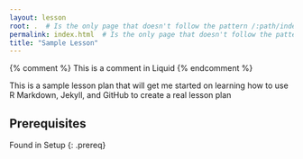 ```yaml
---
layout: lesson
root: .  # Is the only page that doesn't follow the pattern /:path/index.html
permalink: index.html  # Is the only page that doesn't follow the pattern /:path/index.html'
title: "Sample Lesson"
---
```


<!-- this is an html comment -->

{% comment %} This is a comment in Liquid {% endcomment %}

This is a sample lesson plan that will get me started on learning how to use R Markdown, Jekyll, and GitHub to create a real lesson plan

## Prerequisites
Found in Setup
 {: .prereq}
